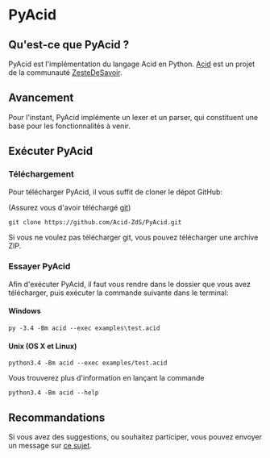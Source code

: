 PyAcid
======

## Qu'est-ce que PyAcid ?

PyAcid est l'implémentation du langage Acid en Python. [Acid](https://zestedesavoir.com/forums/sujet/6065/un-petit-langage-zds/) est un projet de la communauté [ZesteDeSavoir](https://zestedesavoir.com/).

## Avancement

Pour l'instant, PyAcid implémente un lexer et un parser, qui constituent une
base pour les fonctionnalités à venir.

## Exécuter PyAcid

### Téléchargement

Pour télécharger PyAcid, il vous suffit de cloner le dépot GitHub:

(Assurez vous d'avoir téléchargé [git](https://git-scm.com/))

```
git clone https://github.com/Acid-ZdS/PyAcid.git
```

Si vous ne voulez pas télécharger git, vous pouvez télécharger une archive ZIP.

### Essayer PyAcid

Afin d'exécuter PyAcid, il faut vous rendre dans le dossier que vous avez
télécharger, puis exécuter la commande suivante dans le terminal:

#### Windows

```
py -3.4 -Bm acid --exec examples\test.acid
```

#### Unix (OS X et Linux)

```
python3.4 -Bm acid --exec examples/test.acid
```

Vous trouverez plus d'information en lançant la commande

```
python3.4 -Bm acid --help
```

## Recommandations

Si vous avez des suggestions, ou souhaitez participer, vous pouvez envoyer un
message sur [ce sujet](https://zestedesavoir.com/forums/sujet/6129/acid-le-lisp-like-de-la-communaute/).
